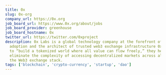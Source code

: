 ```yaml
---
title: 0x
slug: 0x-org
company_url: https://0x.org
job_board_url: https://www.0x.org/about/jobs
job_board_provider: greenhouse
job_board_hostname: 0x
twitter_url: https://twitter.com/0xproject
description: 0x Labs is a global technology company at the forefront of blockchain
  adoption and the architect of trusted web3 exchange infrastructure 0x. With a mission
  to “build a tokenized world where all value can flow freely,” they help businesses
  eliminate the complexity of accessing decentralized markets across all layers of
  the Web3 exchange stack.
tags: ['blockchain', 'crypto-currency', 'startup', 'dao']
---
```

